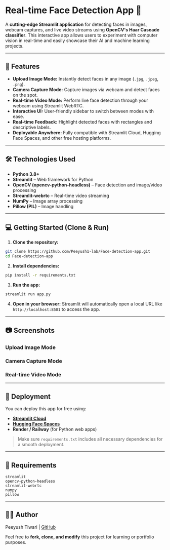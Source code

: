 # Real-time Face Detection App 🎥

A **cutting-edge Streamlit application** for detecting faces in images, webcam captures, and live video streams using **OpenCV's Haar Cascade classifier**. This interactive app allows users to experiment with computer vision in real-time and easily showcase their AI and machine learning projects.

---

## 🌟 Features

* **Upload Image Mode:** Instantly detect faces in any image (`.jpg`, `.jpeg`, `.png`).
* **Camera Capture Mode:** Capture images via webcam and detect faces on the spot.
* **Real-time Video Mode:** Perform live face detection through your webcam using Streamlit WebRTC.
* **Interactive UI:** User-friendly sidebar to switch between modes with ease.
* **Real-time Feedback:** Highlight detected faces with rectangles and descriptive labels.
* **Deployable Anywhere:** Fully compatible with Streamlit Cloud, Hugging Face Spaces, and other free hosting platforms.

---

## 🛠️ Technologies Used

* **Python 3.8+**
* **Streamlit** – Web framework for Python
* **OpenCV (opencv-python-headless)** – Face detection and image/video processing
* **Streamlit-webrtc** – Real-time video streaming
* **NumPy** – Image array processing
* **Pillow (PIL)** – Image handling

---

## 💻 Getting Started (Clone & Run)

1. **Clone the repository:**

```bash
git clone https://github.com/Peeyush1-lab/Face-detection-app.git
cd Face-detection-app
```

2. **Install dependencies:**

```bash
pip install -r requirements.txt
```

3. **Run the app:**

```bash
streamlit run app.py
```

4. **Open in your browser:**
   Streamlit will automatically open a local URL like `http://localhost:8501` to access the app.

---

## 📷 Screenshots



### Upload Image Mode



### Camera Capture Mode



### Real-time Video Mode



---

## 🚀 Deployment

You can deploy this app for free using:

* [**Streamlit Cloud**](https://share.streamlit.io/)
* [**Hugging Face Spaces**](https://huggingface.co/spaces)
* **Render / Railway** (for Python web apps)

> Make sure `requirements.txt` includes all necessary dependencies for a smooth deployment.

---

## 📝 Requirements

```
streamlit
opencv-python-headless
streamlit-webrtc
numpy
pillow
```

---

## 👨‍💻 Author

Peeyush Tiwari | [GitHub](https://github.com/Peeyush1-lab)

Feel free to **fork, clone, and modify** this project for learning or portfolio purposes.